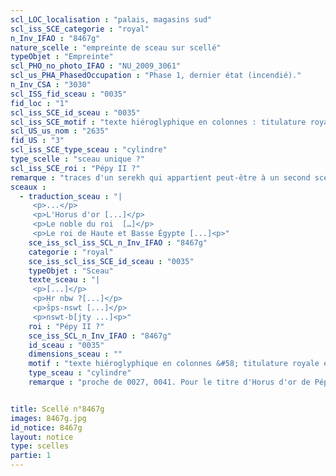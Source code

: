 ```yaml
---
scl_LOC_localisation : "palais, magasins sud"
scl_iss_SCE_categorie : "royal"
n_Inv_IFAO : "8467g"
nature_scelle : "empreinte de sceau sur scellé"
typeObjet : "Empreinte"
scl_PHO_no_photo_IFAO : "NU_2009_3061"
scl_us_PHA_PhasedOccupation : "Phase 1, dernier état (incendié)."
n_Inv_CSA : "3030"
scl_ISS_fid_sceau : "0035"
fid_loc : "1"
scl_iss_SCE_id_sceau : "0035"
scl_iss_SCE_motif : "texte hiéroglyphique en colonnes : titulature royale et titre šps-nswt"
scl_US_us_nom : "2635"
fid_US : "3"
scl_iss_SCE_type_sceau : "cylindre"
type_scelle : "sceau unique ?"
scl_iss_SCE_roi : "Pépy II ?"
remarque : "traces d'un serekh qui appartient peut-être à un second sceau."
sceaux :
  - traduction_sceau : "|
     <p>...</p>
     <p>L'Horus d'or [...]</p>
     <p>Le noble du roi  […]</p>
     <p>Le roi de Haute et Basse Égypte [...]<p>"
    sce_iss_scl_iss_SCL_n_Inv_IFAO : "8467g"
    categorie : "royal"
    sce_iss_scl_iss_SCE_id_sceau : "0035"
    typeObjet : "Sceau"
    texte_sceau : "|
     <p>[...]</p>
     <p>Ḥr nbw ?[...]</p>
     <p>šps-nswt [...]</p>
     <p>nswt-b[jty ...]<p>"
    roi : "Pépy II ?"
    sce_iss_SCL_n_Inv_IFAO : "8467g"
    id_sceau : "0035"
    dimensions_sceau : ""
    motif : "texte hiéroglyphique en colonnes &#58; titulature royale et titre šps-nswt"
    type_sceau : "cylindre"
    remarque : "proche de 0027, 0041. Pour le titre d'Horus d'or de Pépy II, cp. 0130."


title: Scellé n°8467g
images: 8467g.jpg
id_notice: 8467g
layout: notice
type: scelles
partie: 1
---
```

